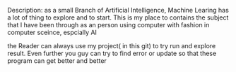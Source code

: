 Description: as a small  Branch of Artificial Intelligence, Machine Learing has a  lot of thing to explore and to start.
This  is my place to contains the  subject that I have been through as an person using  computer with fashion in computer sceince, espcially AI

the Reader can always use my project( in this git) to try run and explore result. Even further you guy can try to find error or update so that these program can get  better and  better
